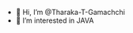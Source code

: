 - 👋 Hi, I’m @Tharaka-T-Gamachchi
- 👀 I’m interested in JAVA


<!---
Tharaka-T-Gamachchi/Tharaka-T-Gamachchi is a ✨ special ✨ repository because its `README.md` (this file) appears on your GitHub profile.
You can click the Preview link to take a look at your changes.
--->
